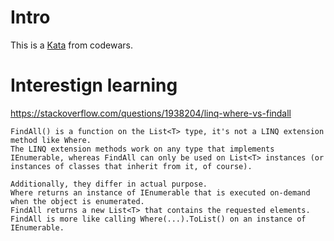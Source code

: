 ﻿# Intro

This is a [Kata](https://www.codewars.com/kata/523a86aa4230ebb5420001e1) from codewars.

# Interestign learning

https://stackoverflow.com/questions/1938204/linq-where-vs-findall 

```
FindAll() is a function on the List<T> type, it's not a LINQ extension method like Where. 
The LINQ extension methods work on any type that implements IEnumerable, whereas FindAll can only be used on List<T> instances (or instances of classes that inherit from it, of course).

Additionally, they differ in actual purpose. 
Where returns an instance of IEnumerable that is executed on-demand when the object is enumerated. 
FindAll returns a new List<T> that contains the requested elements. 
FindAll is more like calling Where(...).ToList() on an instance of IEnumerable.
```